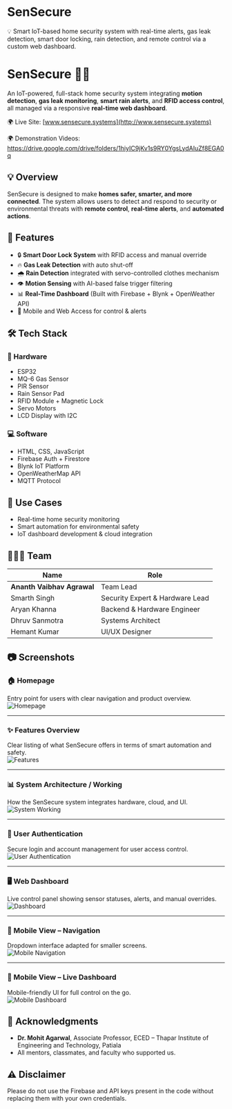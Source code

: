 # SenSecure
💡 Smart IoT-based home security system with real-time alerts, gas leak detection, smart door locking, rain detection, and remote control via a custom web dashboard.
# SenSecure 🔐🌐

An IoT-powered, full-stack home security system integrating **motion detection**, **gas leak monitoring**, **smart rain alerts**, and **RFID access control**, all managed via a responsive **real-time web dashboard**.

🌍 Live Site: [www.sensecure.systems](http://www.sensecure.systems)

🌍 Demonstration Videos: https://drive.google.com/drive/folders/1hiyIC9jKv1s9RY0YgsLydAIuZf8EGA0q

## 💡 Overview

SenSecure is designed to make **homes safer, smarter, and more connected**. The system allows users to detect and respond to security or environmental threats with **remote control**, **real-time alerts**, and **automated actions**.

## 🚀 Features

- 🔒 **Smart Door Lock System** with RFID access and manual override
- 🔥 **Gas Leak Detection** with auto shut-off
- 🌧️ **Rain Detection** integrated with servo-controlled clothes mechanism
- 👁️ **Motion Sensing** with AI-based false trigger filtering
- 📊 **Real-Time Dashboard** (Built with Firebase + Blynk + OpenWeather API)
- 📱 Mobile and Web Access for control & alerts

## 🛠️ Tech Stack

### 🧠 Hardware
- ESP32
- MQ-6 Gas Sensor
- PIR Sensor
- Rain Sensor Pad
- RFID Module + Magnetic Lock
- Servo Motors
- LCD Display with I2C

### 💻 Software
- HTML, CSS, JavaScript
- Firebase Auth + Firestore
- Blynk IoT Platform
- OpenWeatherMap API
- MQTT Protocol

## 🧪 Use Cases
- Real-time home security monitoring
- Smart automation for environmental safety
- IoT dashboard development & cloud integration

## 🧑‍🤝‍🧑 Team

| Name                  | Role                              |
|-----------------------|-----------------------------------|
| **Ananth Vaibhav Agrawal** | Team Lead                         |
| Smarth Singh          | Security Expert & Hardware Lead  |
| Aryan Khanna          | Backend & Hardware Engineer      |
| Dhruv Sanmotra        | Systems Architect                |
| Hemant Kumar          | UI/UX Designer                   |

## 📷 Screenshots

### 🏠 Homepage  
Entry point for users with clear navigation and product overview.  
![Homepage](assets/homepage.png)

---

### ✨ Features Overview  
Clear listing of what SenSecure offers in terms of smart automation and safety.  
![Features](assets/features.png)

---

### 📊 System Architecture / Working  
How the SenSecure system integrates hardware, cloud, and UI.  
![System Working](assets/working.png)

---

### 🔐 User Authentication  
Secure login and account management for user access control.  
![User Authentication](assets/userauth.png)

---

### 🖥️ Web Dashboard  
Live control panel showing sensor statuses, alerts, and manual overrides.  
![Dashboard](assets/dashboard.png)

---

### 📱 Mobile View – Navigation  
Dropdown interface adapted for smaller screens.  
![Mobile Navigation](assets/mobledropdown.png)

---

### 📱 Mobile View – Live Dashboard  
Mobile-friendly UI for full control on the go.  
![Mobile Dashboard](assets/mobdashboard.png)


## 🙏 Acknowledgments

- **Dr. Mohit Agarwal**, Associate Professor, ECED – Thapar Institute of Engineering and Technology, Patiala
- All mentors, classmates, and faculty who supported us.

## ⚠️ Disclaimer

Please do not use the Firebase and API keys present in the code without replacing them with your own credentials.


